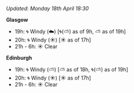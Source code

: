 *Updated: Monday 18th April 18:30*

**Glasgow**

* 19h: :cyclone: Windy (:cloud:) [:cyclone:(:partly_sunny:) as of 9h, :partly_sunny: as of 19h]
* 20h: :cyclone: Windy (:sunny:) [:sunny: as of 17h]
* 21h - 6h: :sunny: Clear

**Edinburgh**

* 19h: :cyclone: Windy (:partly_sunny:) [:partly_sunny: as of 18h, :cyclone:(:partly_sunny:) as of 19h]
* 20h: :cyclone: Windy (:sunny:) [:sunny: as of 17h]
* 21h - 6h: :sunny: Clear
